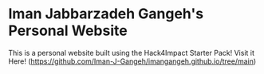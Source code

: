 # Iman Jabbarzadeh Gangeh's Personal Website 
This is a personal website built using the Hack4Impact Starter Pack! 
Visit it Here! (https://github.com/Iman-J-Gangeh/imangangeh.github.io/tree/main)
